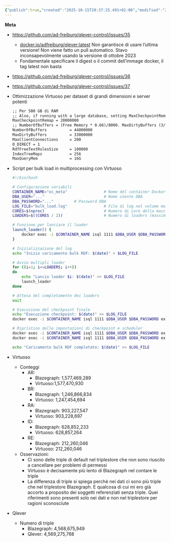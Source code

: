 ```yaml
---
{"publish":true,"created":"2025-10-15T20:37:25.491+02:00","modified":"2025-10-15T19:37:39.000+02:00","cssclasses":""}
---
```



**Meta**

- https://github.com/ad-freiburg/qlever-control/issues/35
    - [docker.io/adfreiburg/qlever:latest](http://docker.io/adfreiburg/qlever:latest) Non garantisce di usare l’ultima versione! Non viene fatto un pull automatico. Stavo inconsapevolmente usando la versione di ottobre 2023
    - Fondamentale specificare il digest o il commit dell’immage docker, il tag latest non basta
- https://github.com/ad-freiburg/qlever-control/issues/36
- https://github.com/ad-freiburg/qlever-control/issues/37
- Ottimizzazione Virtuoso per dataset di grandi dimensioni e server potenti
    
    ```markdown
    ;; Per 500 GB di RAM
    ;; Also, if running with a large database, setting MaxCheckpointRemap to 1/4th of the database size is recommended. This is in pages, 8K per page.
    MaxCheckpointRemap = 20000000
    ;; NumberOfBuffers = (Free Memory * 0.66)/8000. MaxDirtyBuffers (3/4 of NumberOfBuffers)
    NumberOfBuffers          = 44000000
    MaxDirtyBuffers          = 33000000
    MaxClientConnections     = 200
    O_DIRECT = 1
    RdfFreeTextRulesSize     = 100000
    IndexTreeMaps            = 256
    MaxQueryMem              = 16G
    ```
    
- Script per bulk load in multiprocessing con Virtuoso
    
    ```bash
    #!/bin/bash
    
    # Configurazione variabili
    CONTAINER_NAME="oc_meta"                # Nome del container Docker
    DBA_USER="..."                          # Nome utente DBA
    DBA_PASSWORD="..."         # Password DBA
    LOG_FILE="bulk_load.log"                # File di log nel volume montato
    CORES=$(nproc)                          # Numero di core della macchina
    LOADERS=$((CORES / 2))                  # Numero di loaders (massimo core / 2)
    
    # Funzione per lanciare il loader
    launch_loader() {
        docker exec -i $CONTAINER_NAME isql 1111 $DBA_USER $DBA_PASSWORD exec="rdf_loader_run(log_enable=>2);" >> $LOG_FILE 2>&1 &
    }
    
    # Inizializzazione del log
    echo "Inizio caricamento bulk RDF: $(date)" > $LOG_FILE
    
    # Avvio multipli loader
    for ((i=1; i<=LOADERS; i++))
    do
        echo "Lancio loader $i: $(date)" >> $LOG_FILE
        launch_loader
    done
    
    # Attesa del completamento dei loaders
    wait
    
    # Esecuzione del checkpoint finale
    echo "Esecuzione checkpoint: $(date)" >> $LOG_FILE
    docker exec -i $CONTAINER_NAME isql 1111 $DBA_USER $DBA_PASSWORD exec="checkpoint;" >> $LOG_FILE 2>&1
    
    # Ripristino delle impostazioni di checkpoint e scheduler
    docker exec -i $CONTAINER_NAME isql 1111 $DBA_USER $DBA_PASSWORD exec="checkpoint_interval(N);" >> $LOG_FILE 2>&1
    docker exec -i $CONTAINER_NAME isql 1111 $DBA_USER $DBA_PASSWORD exec="scheduler_interval(M);" >> $LOG_FILE 2>&1
    
    echo "Caricamento bulk RDF completato: $(date)" >> $LOG_FILE
    ```
    
- Virtuoso
    - Conteggi
        - AR:
            - Blazegraph: 1,577,469,289
            - Virtuoso:1,577,470,930
        - BR:
            - Blazegraph: 1,246,866,834
            - Virtuoso: 1,247,454,694
        - RA:
            - Blazegraph: 903,227,547
            - Virtuoso: 903,228,697
        - ID:
            - Blazegraph: 628,852,233
            - Virtuoso: 628,857,264
        - RE:
            - Blazegraph: 212,260,046
            - Virtuoso: 212,260,046
    - Osservazioni:
        - Ci sono delle triple di default nel triplestore che non sono riuscito a cancellare per problemi di permessi
        - Virtuoso è decisamente più lento di Blazegraph nel contare le triple
        - La differenza di triple si spiega perchè nei dati ci sono più triple che nel triplestore Blazegraph. E qualcosa di cui mi ero già accorto a proposito dei soggetti referenziati senza triple. Quei riferimenti sono presenti solo nei dati e non nel triplestore per ragioni sconosciute
- Qlever
    - Numero di triple
        - Blazegraph: 4,568,675,949
        - Qlever: 4,569,275,768